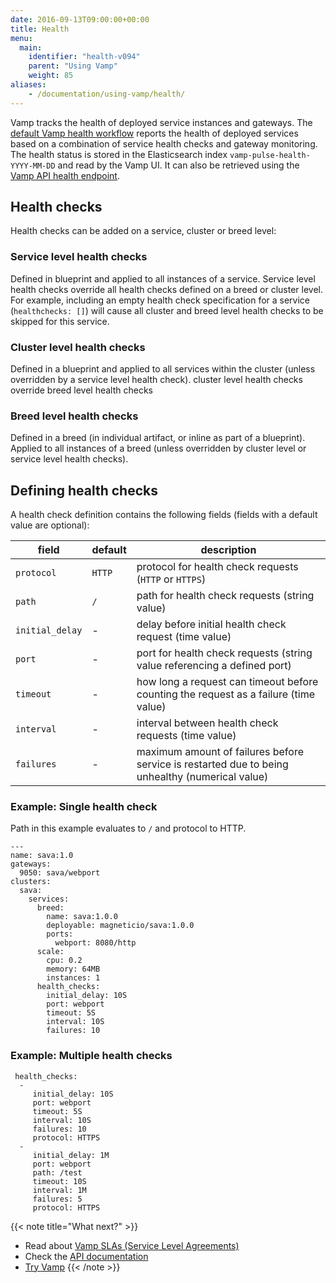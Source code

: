 ```yaml
---
date: 2016-09-13T09:00:00+00:00
title: Health
menu:
  main:
    identifier: "health-v094"
    parent: "Using Vamp"
    weight: 85
aliases:
    - /documentation/using-vamp/health/
---
```


Vamp tracks the health of deployed service instances and gateways. The [default Vamp health workflow](/documentation/using-vamp/v0.9.4/workflows/) reports the health of deployed services based on a combination of service health checks and gateway monitoring. The health status is stored in the Elasticsearch index `vamp-pulse-health-YYYY-MM-DD` and read by the Vamp UI. It can also be retrieved using the [Vamp API health endpoint](/documentation/api/v0.9.4/api-health/).

## Health checks

Health checks can be added on a service, cluster or breed level:

### Service level health checks
Defined in blueprint and applied to all instances of a service. Service level health checks override all health checks defined on a breed or cluster level. For example, including an empty health check specification for a service  (`healthchecks: []`) will cause all cluster and breed level health checks to be skipped for this service.

### Cluster level health checks
Defined in a blueprint and applied to all services within the cluster (unless overridden by a service level health check). cluster level health checks override breed level health checks 

### Breed level health checks
Defined in a breed (in individual artifact, or inline as part of a blueprint). Applied to all instances of a breed (unless overridden by cluster level  or service level health checks).

## Defining health checks
 
A health check definition contains the following fields (fields with a default value are optional):

field  |  default   |   description
----|----|----
`protocol`  |  `HTTP`  |  protocol for health check requests (`HTTP` or `HTTPS`)
`path`  |  `/`   |  path for health check requests (string value)
`initial_delay`  |  - |  delay before initial health check request (time value)
`port`   |  -  |  port for health check requests (string value referencing a defined port)
`timeout`   |  -  |   how long a request can timeout before counting the request as a failure (time value)
`interval`   |  -  |   interval between health check requests (time value)
`failures`    |  -  |   maximum amount of failures before service is restarted due to being unhealthy (numerical value)

### Example: Single health check
Path in this example evaluates to `/` and protocol to HTTP.

```
---
name: sava:1.0
gateways:
  9050: sava/webport
clusters:
  sava:
    services:
      breed:
        name: sava:1.0.0
        deployable: magneticio/sava:1.0.0
        ports:
          webport: 8080/http
      scale:
        cpu: 0.2
        memory: 64MB
        instances: 1
      health_checks:
        initial_delay: 10S
        port: webport
        timeout: 5S
        interval: 10S
        failures: 10
```
### Example: Multiple health checks

```
 health_checks:
  -
     initial_delay: 10S
     port: webport
     timeout: 5S
     interval: 10S
     failures: 10
     protocol: HTTPS
  -
     initial_delay: 1M
     port: webport
     path: /test
     timeout: 10S
     interval: 1M
     failures: 5
     protocol: HTTPS 
```

{{< note title="What next?" >}}
* Read about [Vamp SLAs (Service Level Agreements)](/documentation/using-vamp/v0.9.4/sla/)
* Check the [API documentation](/documentation/api/v0.9.4/api-reference)
* [Try Vamp](/documentation/installation/hello-world)
{{< /note >}}
